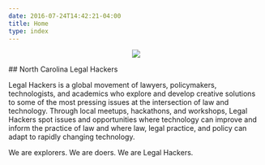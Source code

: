 ```yaml
---
date: 2016-07-24T14:42:21-04:00
title: Home
type: index
---
```

<p align="center">
            <img src="images/hacker.png">
            </p>
## North Carolina Legal Hackers

Legal Hackers is a global movement of lawyers, policymakers, technologists, and academics who explore and develop creative solutions to some of the most pressing issues at the intersection of law and technology. Through local meetups, hackathons, and workshops, Legal Hackers spot issues and opportunities where technology can improve and inform the practice of law and where law, legal practice, and policy can adapt to rapidly changing technology.

We are explorers. We are doers. We are Legal Hackers.


